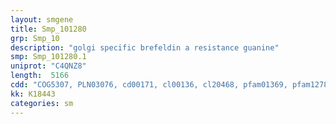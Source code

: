 ```yaml
---
layout: smgene
title: Smp_101280
grp: Smp_10
description: "golgi specific brefeldin a resistance guanine"
smp: Smp_101280.1
uniprot: "C4QNZ8"
length:  5166
cdd: "COG5307, PLN03076, cd00171, cl00136, cl20468, pfam01369, pfam12783, smart00222"
kk: K18443
categories: sm
---
```

